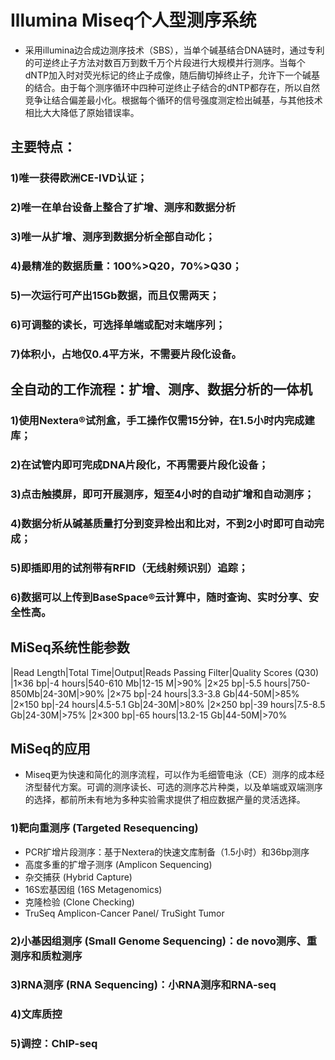 # Illumina Miseq个人型测序系统
- 采用illumina边合成边测序技术（SBS），当单个碱基结合DNA链时，通过专利的可逆终止子方法对数百万到数千万个片段进行大规模并行测序。当每个dNTP加入时对荧光标记的终止子成像，随后酶切掉终止子，允许下一个碱基的结合。由于每个测序循环中四种可逆终止子结合的dNTP都存在，所以自然竞争让结合偏差最小化。根据每个循环的信号强度测定检出碱基，与其他技术相比大大降低了原始错误率。
## 主要特点：
### 1)唯一获得欧洲CE-IVD认证；
### 2)唯一在单台设备上整合了扩增、测序和数据分析
### 3)唯一从扩增、测序到数据分析全部自动化；
### 4)最精准的数据质量：100%>Q20，70%>Q30；
### 5)一次运行可产出15Gb数据，而且仅需两天；
### 6)可调整的读长，可选择单端或配对末端序列；
### 7)体积小，占地仅0.4平方米，不需要片段化设备。
## 全自动的工作流程：扩增、测序、数据分析的一体机
### 1)使用Nextera®试剂盒，手工操作仅需15分钟，在1.5小时内完成建库；
### 2)在试管内即可完成DNA片段化，不再需要片段化设备；
### 3)点击触摸屏，即可开展测序，短至4小时的自动扩增和自动测序；
### 4)数据分析从碱基质量打分到变异检出和比对，不到2小时即可自动完成；
### 5)即插即用的试剂带有RFID（无线射频识别）追踪；
### 6)数据可以上传到BaseSpace®云计算中，随时查询、实时分享、安全性高。
## MiSeq系统性能参数
|Read Length|Total Time|Output|Reads Passing Filter|Quality Scores (Q30)
|1×36 bp|-4 hours|540-610 Mb|12-15 M|>90%
|2×25 bp|-5.5 hours|750-850Mb|24-30M|>90%
|2×75 bp|-24 hours|3.3-3.8 Gb|44-50M|>85%
|2×150 bp|-24 hours|4.5-5.1 Gb|24-30M|>80%
|2×250 bp|-39 hours|7.5-8.5 Gb|24-30M|>75%
|2×300 bp|-65 hours|13.2-15 Gb|44-50M|>70%
## MiSeq的应用
- Miseq更为快速和简化的测序流程，可以作为毛细管电泳（CE）测序的成本经济型替代方案。可调的测序读长、可选的测序芯片种类，以及单端或双端测序的选择，都前所未有地为多种实验需求提供了相应数据产量的灵活选择。
### 1)靶向重测序 (Targeted Resequencing)
- PCR扩增片段测序：基于Nextera的快速文库制备（1.5小时）和36bp测序
- 高度多重的扩增子测序 (Amplicon Sequencing)
- 杂交捕获 (Hybrid Capture)
- 16S宏基因组 (16S Metagenomics)
- 克隆检验 (Clone Checking)
- TruSeq Amplicon-Cancer Panel/ TruSight Tumor
### 2)小基因组测序 (Small Genome Sequencing)：de novo测序、重测序和质粒测序
### 3)RNA测序 (RNA Sequencing)：小RNA测序和RNA-seq
### 4)文库质控
### 5)调控：ChIP-seq
